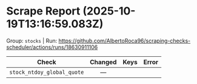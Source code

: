 # Scrape Report (2025-10-19T13:16:59.083Z)

Group: `stocks`  |  Run: https://github.com/AlbertoRoca96/scraping-checks-scheduler/actions/runs/18630911106

| Check | Changed | Keys | Error |
|---|:---:|:--|:--|
| `stock_ntdoy_global_quote` | — |  |  |
